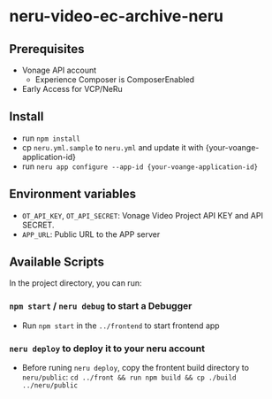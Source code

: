 # neru-video-ec-archive-neru


## Prerequisites
- Vonage API account 
    - Experience Composer is ComposerEnabled
- Early Access for VCP/NeRu


## Install

- run `npm install`
- cp `neru.yml.sample` to `neru.yml` and update it with {your-voange-application-id}
- run `neru app configure --app-id {your-voange-application-id}`


## Environment variables
- `OT_API_KEY`, `OT_API_SECRET`:
    Vonage Video Project API KEY and API SECRET.
- `APP_URL`:
    Public URL to the APP server


## Available Scripts

In the project directory, you can run:

### `npm start` / `neru debug` to start a Debugger
- Run `npm start` in the `../frontend` to start frontend app


### `neru deploy` to deploy it to your neru account
- Before runing `neru deploy`, copy the frontent build directory to `neru/public`: `cd ../front && run npm build && cp ./build ../neru/public`

